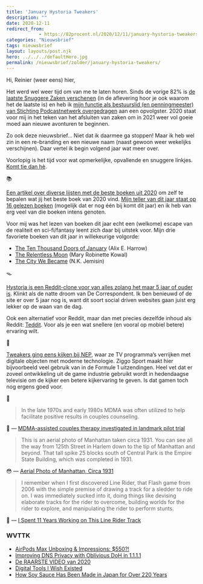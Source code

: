```yaml
---
title: 'January Hystoria Tweakers'
description: ""
date: 2020-12-11
redirect_from: 
            - https://82procent.nl/2020/12/11/january-hystoria-tweakers/
categories: "Nieuwsbrief"
tags: nieuwsbrief	
layout: layouts/post.njk
hero: ../../../defaultHero.jpg
permalink: /nieuwsbrief/zolder/january-hystoria-tweakers/
---
```

<!-- wp:paragraph -->

Hi, Reinier (weer eens) hier,

<!-- /wp:paragraph -->

<!-- wp:paragraph -->

Het werd wel weer tijd om van me te laten horen. Sinds de vorige 82% is [de laatste Snuggere Zaken verschenen](https://www.snuggerezaken.nl/42) (in de aflevering hoor je ook waarom het de laatste is) en heb ik [mijn functie als bestuurslid (en penningmeester) van Stichting Podcastnetwerk overgedragen](https://www.podcastnetwerk.nl/stichting/) aan een opvolgster. 2020 staat voor mij in het teken van het afsluiten van zaken om in 2021 weer vol goeie moed aan nieuwe avonturen te beginnen.

<!-- /wp:paragraph -->

<!-- wp:paragraph -->

Zo ook deze nieuwsbrief… Niet dat ik daarmee ga stoppen! Maar ik heb wel zin in een re-branding en een nieuwe naam (naast gewoon weer wekelijks verschijnen). Daar vertel ik begin volgend jaar wat meer over.

<!-- /wp:paragraph -->

<!-- wp:paragraph -->

Voorlopig is het tijd voor wat opmerkelijke, opvallende en snuggere linkjes. [Komt tie dan hè](https://www.youtube.com/watch?v=NOZDKlHTrUQ).

<!-- /wp:paragraph -->

<!-- wp:paragraph -->

📚

<!-- /wp:paragraph -->

<!-- wp:paragraph -->

[Een artikel over diverse lijsten met de beste boeken uit 2020](https://kottke.org/20/12/the-best-books-of-2020) om zelf te bepalen wat jij het beste boek van 2020 vind. [Mijn teller van dit jaar staat op 16 gelezen boeken](https://www.goodreads.com/user_challenges/19311323) (mogelijk dat er nog één bij komt dit jaar) en ik heb van erg veel van die boeken intens genoten.

<!-- /wp:paragraph -->

<!-- wp:paragraph -->

Voor mij was het lezen van boeken dit jaar echt een (welkome) escape van de realiteit en sci-fi/fantasy leent zich daar bij uitstek voor. Mijn drie favoriete boeken van dit jaar in willekeurige volgorde:

<!-- /wp:paragraph -->

<!-- wp:list -->

- [The Ten Thousand Doors of January](https://www.goodreads.com/book/show/43521657-the-ten-thousand-doors-of-january) (Alix E. Harrow)
- [The Relentless Moon](https://www.goodreads.com/book/show/52381417-the-relentless-moon) (Mary Robinette Kowal)
- [The City We Became](https://www.goodreads.com/book/show/42074525-the-city-we-became) (N.K. Jemisin)

<!-- /wp:list -->

<!-- wp:paragraph -->

🪤

<!-- /wp:paragraph -->

<!-- wp:paragraph -->

[Hystoria is een Reddit-clone voor van alles zolang het maar 5 jaar of ouder is](https://hystoria.100millionbooks.org). Klinkt als de natte droom van De Correspondent. Ik ben benieuwd of de site er over 5 jaar nog is, want dit soort social driven websites gaan juist erg lekker op de waan van de dag.

<!-- /wp:paragraph -->

<!-- wp:paragraph -->

Ook een alternatief voor Reddit, maar dan met precies dezelfde inhoud als Reddit: [Teddit](https://teddit.net). Voor als je een wat snellere (en vooral op mobiel betere) ervaring wilt.

<!-- /wp:paragraph -->

<!-- wp:paragraph -->

🔩

<!-- /wp:paragraph -->

<!-- wp:paragraph -->

[Tweakers ging eens kijken bij NEP](https://www.youtube.com/watch?v=sNDEK-RPBNg), waar ze TV programma’s verrijken met digitale objecten met moderne technologie. Ziggo Sport maakt hier bijvoorbeeld veel gebruik van in de Formule 1 uitzendingen. Heel vet dat er zoveel ontwikkeling uit de game industrie gebruikt wordt in hedendaagse televisie om de kijker een betere kijkervaring te geven. Is dat gamen toch nog ergens goed voor.

<!-- /wp:paragraph -->

<!-- wp:paragraph -->

💎

<!-- /wp:paragraph -->

<!-- wp:quote -->

> In the late 1970s and early 1980s MDMA was often utilized to help facilitate positive results in couples counseling.

<!-- /wp:quote -->

<!-- wp:paragraph -->

🤯 — [MDMA-assisted couples therapy investigated in landmark pilot trial](https://newatlas.com/health-wellbeing/mdma-assisted-couples-therapy-ptsd-cbct-pilot-trial-maps/)

<!-- /wp:paragraph -->

<!-- wp:quote -->

> This is an aerial photo of Manhattan taken circa 1931. You can see all the way from 125th Street in Harlem down to the tip of Manhattan and beyond. That tall spike 25 blocks south of Central Park is the Empire State Building, which was completed in 1931.

<!-- /wp:quote -->

<!-- wp:paragraph -->

😳 — [Aerial Photo of Manhattan, Circa 1931](https://kottke.org/20/12/aerial-photo-of-manhattan-circa-1931)

<!-- /wp:paragraph -->

<!-- wp:quote -->

> I remember when I first discovered Line Rider, that Flash game from 2006 with the simple premise of drawing a track for a sledder to ride on. I was immediately sucked into it, doing things like devising elaborate tracks for the rider to overcome, building worlds for the rider to explore, and manipulating the rider to perform stunts.

<!-- /wp:quote -->

<!-- wp:paragraph -->

🤪 — [I Spent 11 Years Working on This Line Rider Track](https://delu.medium.com/i-spent-11-years-working-on-this-line-rider-track-96742fc0b709)

<!-- /wp:paragraph -->

<!-- wp:heading {"level":3} -->

### WVTTK

<!-- /wp:heading -->

<!-- wp:list -->

- [AirPods Max Unboxing & Impressions: \$550?!](https://www.youtube.com/watch?v=UdfSrJvqY_E)
- [Improving DNS Privacy with Oblivious DoH in 1.1.1.1](https://blog.cloudflare.com/oblivious-dns/)
- [De RAARSTE VIDEO van 2020](https://www.youtube.com/watch?v=rKDqVc62OfU&feature=emb_title)
- [Digital Tools I Wish Existed](https://jon.bo/posts/digital-tools/)
- [How Soy Sauce Has Been Made in Japan for Over 220 Years](https://www.youtube.com/watch?v=P6bk_AGu5mw&feature=emb_title)

<!-- /wp:list -->

